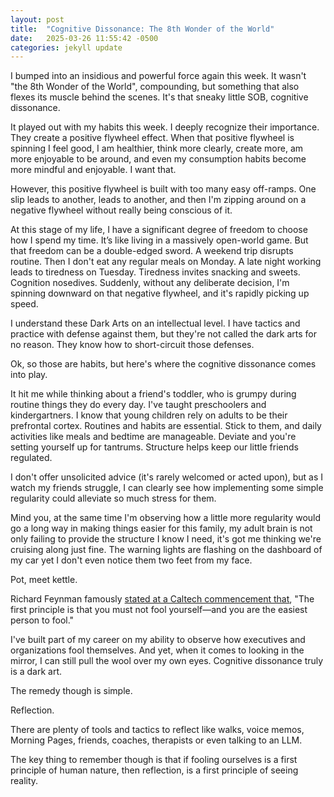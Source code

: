 ```yaml
---
layout: post
title:  "Cognitive Dissonance: The 8th Wonder of the World"
date:   2025-03-26 11:55:42 -0500
categories: jekyll update
---
```

I bumped into an insidious and powerful force again this week. It wasn't "the 8th Wonder of the World", compounding, but something that also flexes its muscle behind the scenes. It's that sneaky little SOB, cognitive dissonance.

It played out with my habits this week. I deeply recognize their importance. They create a positive flywheel effect. When that positive flywheel is spinning I feel good, I am healthier, think more clearly, create more, am more enjoyable to be around, and even my consumption habits become more mindful and enjoyable. I want that.

However, this positive flywheel is built with too many easy off-ramps. One slip leads to another, leads to another, and then I'm zipping around on a negative flywheel without really being conscious of it.

At this stage of my life, I have a significant degree of freedom to choose how I spend my time. It’s like living in a massively open-world game. But that freedom can be a double-edged sword. A weekend trip disrupts routine. Then I don't eat any regular meals on Monday. A late night working leads to tiredness on Tuesday. Tiredness invites snacking and sweets. Cognition nosedives. Suddenly, without any deliberate decision, I'm spinning downward on that negative flywheel, and it's rapidly picking up speed.

I understand these Dark Arts on an intellectual level. I have tactics and practice with defense against them, but they're not called the dark arts for no reason. They know how to short-circuit those defenses.

Ok, so those are habits, but here's where the cognitive dissonance comes into play.

It hit me while thinking about a friend's toddler, who is grumpy during routine things they do every day. I've taught preschoolers and kindergartners. I know that young children rely on adults to be their prefrontal cortex. Routines and habits are essential. Stick to them, and daily activities like meals and bedtime are manageable. Deviate and you're setting yourself up for tantrums. Structure helps keep our little friends regulated.

I don't offer unsolicited advice (it's rarely welcomed or acted upon), but as I watch my friends struggle, I can clearly see how implementing some simple regularity could alleviate so much stress for them.

Mind you, at the same time I'm observing how a little more regularity would go a long way in making things easier for this family, my adult brain is not only failing to provide the structure I know I need, it's got me thinking we're cruising along just fine. The warning lights are flashing on the dashboard of my car yet I don't even notice them two feet from my face.

Pot, meet kettle. 

Richard Feynman famously [stated at a Caltech commencement that][feynman-fool], "The first principle is that you must not fool yourself—and you are the easiest person to fool."

I've built part of my career on my ability to observe how executives and organizations fool themselves. And yet, when it comes to looking in the mirror, I can still pull the wool over my own eyes. Cognitive dissonance truly is a dark art. 

The remedy though is simple.

Reflection.

There are plenty of tools and tactics to reflect like walks, voice memos, Morning Pages, friends, coaches, therapists or even talking to an LLM.

The key thing to remember though is that if fooling ourselves is a first principle of human nature, then reflection, is a first principle of seeing reality. 

[feynman-fool]: https://calteches.library.caltech.edu/51/2/CargoCult.htm